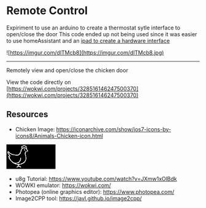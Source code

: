 # Remote Control

Expiriment to use an arduino to create a thermostat sytle interface to open/close the door
This code ended up not being used since it was easier to use homeAssistant and an [ipad to create a hardware interface](https://github.com/spuder/ipad-mini-wallmount)

![https://imgur.com/dlTMcb8](https://imgur.com/dlTMcb8.jpg)




---


Remotely view and open/close the chicken door

View the code directly on [https://wokwi.com/projects/328516146247500370](https://wokwi.com/projects/328516146247500370)

## Resources

- Chicken Image: https://iconarchive.com/show/ios7-icons-by-icons8/Animals-Chicken-icon.html

![](./images/Chicken.png)

- u8g Tutorial: https://www.youtube.com/watch?v=JXmw1xOlBdk
- WOWKI emulator: https://wokwi.com/
- Photopea (online graphics editor): https://www.photopea.com/ 
- Image2CPP tool: https://javl.github.io/image2cpp/

